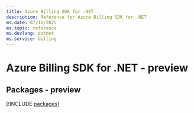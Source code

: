 ```yaml
---
title: Azure Billing SDK for .NET
description: Reference for Azure Billing SDK for .NET
ms.date: 07/16/2025
ms.topic: reference
ms.devlang: dotnet
ms.service: billing
---
```

# Azure Billing SDK for .NET - preview
## Packages - preview
[!INCLUDE [packages](billing-index.md)]